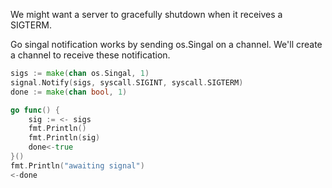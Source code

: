 We might want a server to gracefully shutdown when it receives a SIGTERM.

Go singal notification works by sending os.Singal on a channel. We'll create a channel to receive these notification.

```go 
sigs := make(chan os.Singal, 1)
signal.Notify(sigs, syscall.SIGINT, syscall.SIGTERM)
done := make(chan bool, 1)

go func() {
    sig := <- sigs
    fmt.Println()
    fmt.Println(sig)
    done<-true
}()
fmt.Println("awaiting signal")
<-done
```